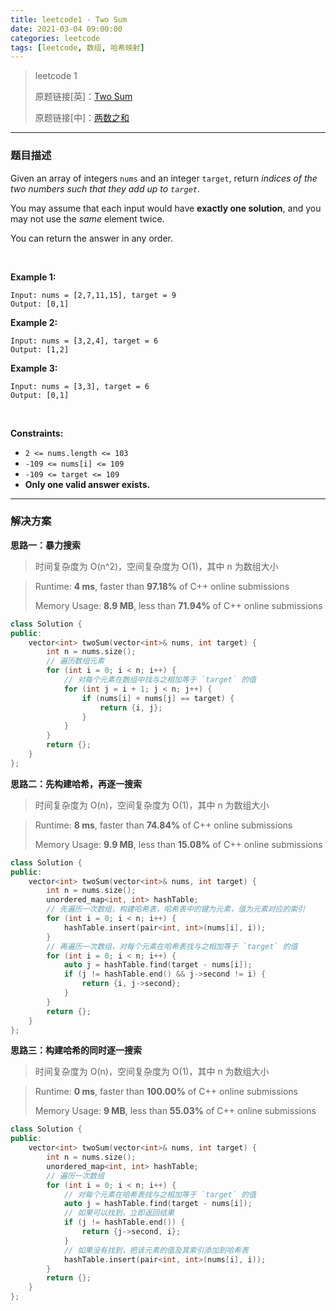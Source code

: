 ```yaml
---
title: leetcode1 - Two Sum
date: 2021-03-04 09:00:00
categories: leetcode
tags: [leetcode, 数组, 哈希映射]
---
```


> leetcode 1
>
> 原题链接[英]：[Two Sum](https://leetcode.com/problems/two-sum/)
>
> 原题链接[中]：[两数之和](https://leetcode-cn.com/problems/two-sum/)

<!--more-->

---

### 题目描述

Given an array of integers `nums` and an integer `target`, return *indices of the two numbers such that they add up to `target`*.

You may assume that each input would have **exactly one solution**, and you may not use the *same* element twice.

You can return the answer in any order.

<br/>

**Example 1:**

```
Input: nums = [2,7,11,15], target = 9
Output: [0,1]
```

**Example 2:**

```
Input: nums = [3,2,4], target = 6
Output: [1,2]
```

**Example 3:**

```
Input: nums = [3,3], target = 6
Output: [0,1]
```

<br/>

**Constraints:**

- `2 <= nums.length <= 103`
- `-109 <= nums[i] <= 109`
- `-109 <= target <= 109`
- **Only one valid answer exists.**

---

### 解决方案

**思路一：暴力搜索**

> 时间复杂度为 O(n^2)，空间复杂度为 O(1)，其中 n 为数组大小

> Runtime: **4 ms**, faster than **97.18%** of C++ online submissions
>
> Memory Usage: **8.9 MB**, less than **71.94%** of C++ online submissions

```c++
class Solution {
public:
    vector<int> twoSum(vector<int>& nums, int target) {
        int n = nums.size();
        // 遍历数组元素
        for (int i = 0; i < n; i++) {
            // 对每个元素在数组中找与之相加等于 `target` 的值
            for (int j = i + 1; j < n; j++) {
                if (nums[i] + nums[j] == target) {
                    return {i, j};
                }
            }
        }
        return {};
    }
};
```

**思路二：先构建哈希，再逐一搜索**

> 时间复杂度为 O(n)，空间复杂度为 O(1)，其中 n 为数组大小

> Runtime: **8 ms**, faster than **74.84%** of C++ online submissions
>
> Memory Usage: **9.9 MB**, less than **15.08%** of C++ online submissions

```c++
class Solution {
public:
    vector<int> twoSum(vector<int>& nums, int target) {
        int n = nums.size();
        unordered_map<int, int> hashTable;
        // 先遍历一次数组，构建哈希表，哈希表中的键为元素，值为元素对应的索引
        for (int i = 0; i < n; i++) {
            hashTable.insert(pair<int, int>(nums[i], i));
        }
        // 再遍历一次数组，对每个元素在哈希表找与之相加等于 `target` 的值
        for (int i = 0; i < n; i++) {
            auto j = hashTable.find(target - nums[i]);
            if (j != hashTable.end() && j->second != i) {
                return {i, j->second};
            }
        }
        return {};
    }
};
```

**思路三：构建哈希的同时逐一搜索**

> 时间复杂度为 O(n)，空间复杂度为 O(1)，其中 n 为数组大小

> Runtime: **0 ms**, faster than **100.00%** of C++ online submissions
>
> Memory Usage: **9 MB**, less than **55.03%** of C++ online submissions

```c++
class Solution {
public:
    vector<int> twoSum(vector<int>& nums, int target) {
        int n = nums.size();
        unordered_map<int, int> hashTable;
        // 遍历一次数组
        for (int i = 0; i < n; i++) {
            // 对每个元素在哈希表找与之相加等于 `target` 的值
            auto j = hashTable.find(target - nums[i]);
            // 如果可以找到，立即返回结果
            if (j != hashTable.end()) {
                return {j->second, i};
            }
            // 如果没有找到，把该元素的值及其索引添加到哈希表
            hashTable.insert(pair<int, int>(nums[i], i));
        }
        return {};
    }
};
```

